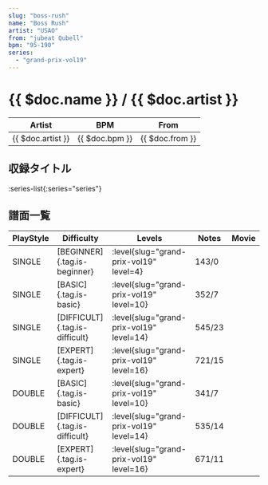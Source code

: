 ```yaml
---
slug: "boss-rush"
name: "Boss Rush"
artist: "USAO"
from: "jubeat Qubell"
bpm: "95-190"
series:
  - "grand-prix-vol19"
---
```


# {{ $doc.name }} / {{ $doc.artist }}

|Artist|BPM|From|
|------|---|----|
|{{ $doc.artist }}|{{ $doc.bpm }}|{{ $doc.from }}|

## 収録タイトル

:series-list{:series="series"}

## 譜面一覧

|PlayStyle|Difficulty|Levels|Notes|Movie|
|---------|----------|------|-----|-----|
|SINGLE|[BEGINNER]{.tag.is-beginner}|<div class="field is-grouped is-grouped-multiline"> :level{slug="grand-prix-vol19" level=4}</div>|143/0||
|SINGLE|[BASIC]{.tag.is-basic}|<div class="field is-grouped is-grouped-multiline"> :level{slug="grand-prix-vol19" level=10}</div>|352/7||
|SINGLE|[DIFFICULT]{.tag.is-difficult}|<div class="field is-grouped is-grouped-multiline"> :level{slug="grand-prix-vol19" level=14}</div>|545/23||
|SINGLE|[EXPERT]{.tag.is-expert}|<div class="field is-grouped is-grouped-multiline"> :level{slug="grand-prix-vol19" level=16}</div>|721/15||
|DOUBLE|[BASIC]{.tag.is-basic}|<div class="field is-grouped is-grouped-multiline"> :level{slug="grand-prix-vol19" level=10}</div>|341/7||
|DOUBLE|[DIFFICULT]{.tag.is-difficult}|<div class="field is-grouped is-grouped-multiline"> :level{slug="grand-prix-vol19" level=14}</div>|535/14||
|DOUBLE|[EXPERT]{.tag.is-expert}|<div class="field is-grouped is-grouped-multiline"> :level{slug="grand-prix-vol19" level=16}</div>|671/11||
